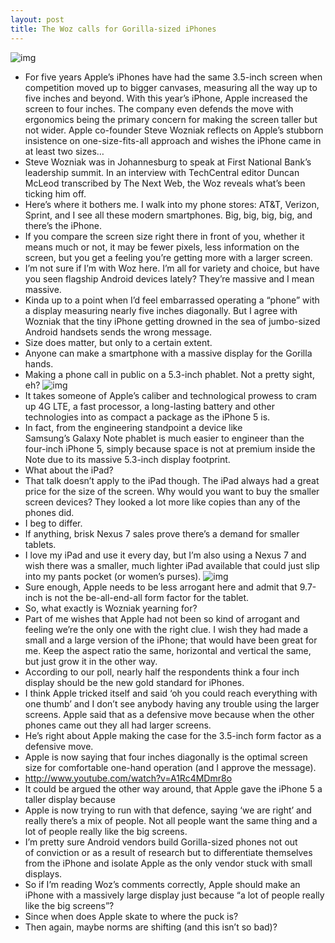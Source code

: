 ```yaml
---
layout: post
title: The Woz calls for Gorilla-sized iPhones
---
```

![img](http://media.idownloadblog.com/wp-content/uploads/2012/10/Steve-Wozniak-close-up.jpg)
* For five years Apple’s iPhones have had the same 3.5-inch screen when competition moved up to bigger canvases, measuring all the way up to five inches and beyond. With this year’s iPhone, Apple increased the screen to four inches. The company even defends the move with ergonomics being the primary concern for making the screen taller but not wider. Apple co-founder Steve Wozniak reflects on Apple’s stubborn insistence on one-size-fits-all approach and wishes the iPhone came in at least two sizes…
* Steve Wozniak was in Johannesburg to speak at First National Bank’s leadership summit. In an interview with TechCentral editor Duncan McLeod transcribed by The Next Web, the Woz reveals what’s been ticking him off.
* Here’s where it bothers me. I walk into my phone stores: AT&T, Verizon, Sprint, and I see all these modern smartphones. Big, big, big, big, and there’s the iPhone.
* If you compare the screen size right there in front of you, whether it means much or not, it may be fewer pixels, less information on the screen, but you get a feeling you’re getting more with a larger screen.
* I’m not sure if I’m with Woz here. I’m all for variety and choice, but have you seen flagship Android devices lately? They’re massive and I mean massive.
* Kinda up to a point when I’d feel embarrassed operating a “phone” with a display measuring nearly five inches diagonally. But I agree with Wozniak that the tiny iPhone getting drowned in the sea of jumbo-sized Android handsets sends the wrong message.
* Size does matter, but only to a certain extent.
* Anyone can make a smartphone with a massive display for the Gorilla hands.
* Making a phone call in public on a 5.3-inch phablet. Not a pretty sight, eh?
![img](http://media.idownloadblog.com/wp-content/uploads/2012/05/Galaxy-Note-5.3-in-public.jpg)
* It takes someone of Apple’s caliber and technological prowess to cram up 4G LTE, a fast processor, a long-lasting battery and other technologies into as compact a package as the iPhone 5 is.
* In fact, from the engineering standpoint a device like Samsung’s Galaxy Note phablet is much easier to engineer than the four-inch iPhone 5, simply because space is not at premium inside the Note due to its massive 5.3-inch display footprint.
* What about the iPad?
* That talk doesn’t apply to the iPad though. The iPad always had a great price for the size of the screen. Why would you want to buy the smaller screen devices? They looked a lot more like copies than any of the phones did.
* I beg to differ.
* If anything, brisk Nexus 7 sales prove there’s a demand for smaller tablets.
* I love my iPad and use it every day, but I’m also using a Nexus 7 and wish there was a smaller, much lighter iPad available that could just slip into my pants pocket (or women’s purses).
![img](http://media.idownloadblog.com/wp-content/uploads/2012/10/iPad-mini-Martin-Hajek-007.jpg)
* Sure enough, Apple needs to be less arrogant here and admit that 9.7-inch is not the be-all-end-all form factor for the tablet.
* So, what exactly is Wozniak yearning for?
* Part of me wishes that Apple had not been so kind of arrogant and feeling we’re the only one with the right clue. I wish they had made a small and a large version of the iPhone; that would have been great for me. Keep the aspect ratio the same, horizontal and vertical the same, but just grow it in the other way.
* According to our poll, nearly half the respondents think a four inch display should be the new gold standard for iPhones.
* I think Apple tricked itself and said ‘oh you could reach everything with one thumb’ and I don’t see anybody having any trouble using the larger screens. Apple said that as a defensive move because when the other phones came out they all had larger screens.
* He’s right about Apple making the case for the 3.5-inch form factor as a defensive move.
* Apple is now saying that four inches diagonally is the optimal screen size for comfortable one-hand operation (and I approve the message).
* http://www.youtube.com/watch?v=A1Rc4MDmr8o
* It could be argued the other way around, that Apple gave the iPhone 5 a taller display because
* Apple is now trying to run with that defence, saying ‘we are right’ and really there’s a mix of people. Not all people want the same thing and a lot of people really like the big screens.
* I’m pretty sure Android vendors build Gorilla-sized phones not out of conviction or as a result of research but to differentiate themselves from the iPhone and isolate Apple as the only vendor stuck with small displays.
* So if I’m reading Woz’s comments correctly, Apple should make an iPhone with a massively large display just because “a lot of people really like the big screens”?
* Since when does Apple skate to where the puck is?
* Then again, maybe norms are shifting (and this isn’t so bad)?

